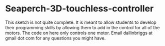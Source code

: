 # Seaperch-3D-touchless-controller
This sketch is not quite complete. It is meant to allow students to develop their programming skills by allowing them to add in the control for all of the motors. The code on here only controls one motor. Email dallinbriggs at gmail dot com for any questions you might have.
